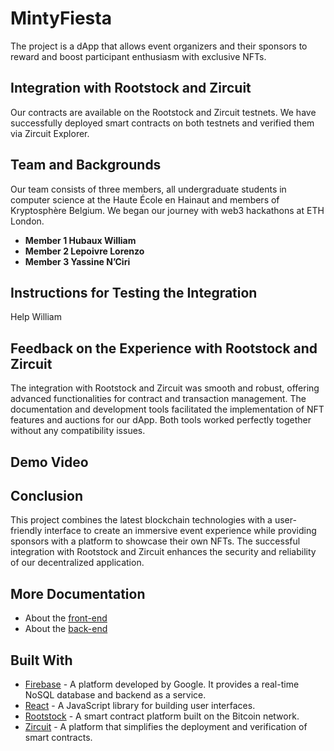 # MintyFiesta
The project is a dApp that allows event organizers and their sponsors to reward and boost participant enthusiasm with exclusive NFTs.

## Integration with Rootstock and Zircuit
Our contracts are available on the Rootstock and Zircuit testnets. We have successfully deployed smart contracts on both testnets and verified them via Zircuit Explorer.

## Team and Backgrounds
Our team consists of three members, all undergraduate students in computer science at the Haute École en Hainaut and members of Kryptosphère Belgium. We began our journey with web3 hackathons at ETH London.

- **Member 1 Hubaux William** 
- **Member 2 Lepoivre Lorenzo** 
- **Member 3 Yassine N’Ciri**
  
## Instructions for Testing the Integration
Help William

## Feedback on the Experience with Rootstock and Zircuit
The integration with Rootstock and Zircuit was smooth and robust, offering advanced functionalities for contract and transaction management. The documentation and development tools facilitated the implementation of NFT features and auctions for our dApp. Both tools worked perfectly together without any compatibility issues.

## Demo Video

## Conclusion
This project combines the latest blockchain technologies with a user-friendly interface to create an immersive event experience while providing sponsors with a platform to showcase their own NFTs. The successful integration with Rootstock and Zircuit enhances the security and reliability of our decentralized application.

## More Documentation
- About the [front-end](https://github.com/WillHCode/MintFiesta/blob/62183f1b778a2892fd954385a4e0adcc98c3f6e5/react-app/README.md)
- About the [back-end](https://github.com/WillHCode/MintFiesta/blob/62183f1b778a2892fd954385a4e0adcc98c3f6e5/hardhat/README.md)

## Built With

* [Firebase](https://firebase.google.com/docs/database?hl=fr) - A platform developed by Google. It provides a real-time NoSQL database and backend as a service.
* [React](https://react.dev/) - A JavaScript library for building user interfaces. 
* [Rootstock](https://rootstock.io/) - A smart contract platform built on the Bitcoin network. 
* [Zircuit](https://www.zircuit.com/) - A platform that simplifies the deployment and verification of smart contracts. 
